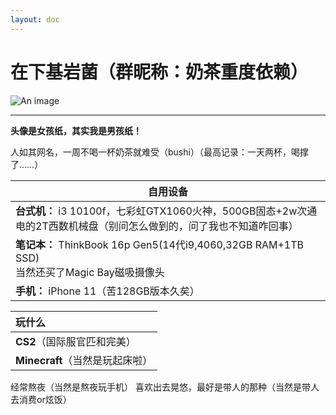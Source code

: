 ```yaml
---
layout: doc
---
```

# 在下基岩菌（群昵称：奶茶重度依赖）
![An image](http://q1.qlogo.cn/g?b=qq&nk=1852492513&s=160)
_________________

**头像是女孩纸，其实我是男孩纸！**

人如其网名，一周不喝一杯奶茶就难受（bushi）（最高记录：一天两杯，喝撑了……）

| **自用设备**                                                     |
| ------------------------------------------------------------ |
| **台式机：** i3 10100f，七彩虹GTX1060火神，500GB固态+2w次通电的2T西数机械盘（别问怎么做到的，问了我也不知道咋回事） |
| **笔记本：** ThinkBook 16p Gen5(14代i9,4060,32GB RAM+1TB SSD)<br />当然还买了Magic Bay磁吸摄像头 |
| **手机：** iPhone 11（苦128GB版本久矣）                       |

| **玩什么**                      |
| :------------------------------ |
| **CS2**（国际服官匹和完美）     |
| **Minecraft**（当然是玩起床啦） |

经常熬夜（当然是熬夜玩手机）
喜欢出去晃悠，最好是带人的那种（当然是带人去消费or炫饭）

